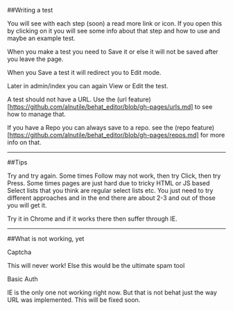 ##Writing a test

You will see with each step (soon) a read more link or icon. If you open this by clicking on it you will see some info about that step and how to use and maybe an example test.

When you make a test you need to Save it or else it will not be saved after you leave the page.

When you Save a test it will redirect you to Edit mode.

Later in admin/index you can again View or Edit the test.

A test should not have a URL. Use the (url feature)[https://github.com/alnutile/behat_editor/blob/gh-pages/urls.md] to see how to manage that.

If you have a Repo you can always save to a repo. see the (repo feature)[https://github.com/alnutile/behat_editor/blob/gh-pages/repos.md] for more info on that.

***

##Tips

Try and try again.
Some times Follow may not work, then try Click, then try Press. Some times pages are just hard due to tricky HTML or JS based Select lists that you think are regular select lists etc. You just need to try different approaches and in the end there are about 2-3 and out of those you will get it.

Try it in Chrome and if it works there then suffer through IE.

***


##What is not working, yet

Captcha

This will never work! Else this would be the ultimate spam tool


Basic Auth

IE is the only one not working right now. But that is not behat just the way URL was implemented. This will be fixed soon.


